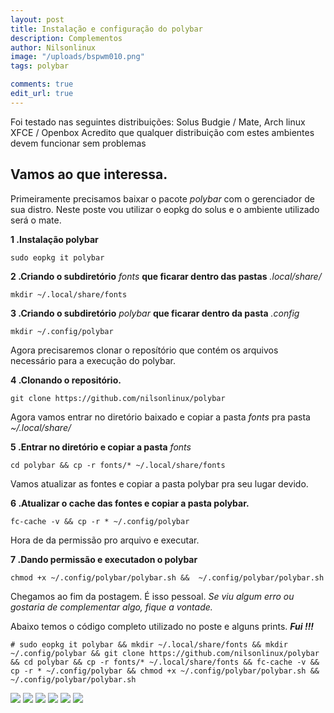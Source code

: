 ```yaml
---
layout: post
title: Instalação e configuração do polybar
description: Complementos
author: Nilsonlinux
image: "/uploads/bspwm010.png"
tags: polybar

comments: true
edit_url: true
---
```


Foi testado nas seguintes distribuições: Solus Budgie / Mate, Arch linux XFCE / Openbox
Acredito que qualquer distribuição com estes ambientes devem funcionar sem problemas


## Vamos ao que interessa.

Primeiramente precisamos baixar o pacote *polybar* com o gerenciador de sua distro. Neste poste vou utilizar o eopkg do solus e o ambiente utilizado será o mate.

**1 .Instalação polybar**
```
sudo eopkg it polybar
```
**2 .Criando o subdiretório** *fonts* **que ficarar dentro das pastas** *.local/share/*
```
mkdir ~/.local/share/fonts
```
**3 .Criando o subdiretório** *polybar* **que ficarar dentro da pasta** *.config*
```
mkdir ~/.config/polybar
```
Agora precisaremos clonar o reposítório que contém os arquivos necessário para a execução do polybar.

**4 .Clonando o repositório.**
```
git clone https://github.com/nilsonlinux/polybar
```
Agora vamos entrar no diretório baixado e copiar a pasta *fonts* pra pasta *~/.local/share/*

**5 .Entrar no diretório e copiar a pasta** *fonts*
```
cd polybar && cp -r fonts/* ~/.local/share/fonts
```
Vamos atualizar as fontes e copiar a pasta polybar pra seu lugar devido.

**6 .Atualizar o cache das fontes e copiar a pasta polybar.**
```
fc-cache -v && cp -r * ~/.config/polybar
```
Hora de da permissão pro arquivo e executar.

**7 .Dando permissão e executadon o polybar**
```
chmod +x ~/.config/polybar/polybar.sh &&  ~/.config/polybar/polybar.sh
```
Chegamos ao fim da postagem. É isso pessoal.
*Se viu algum erro ou gostaria de complementar algo, fique a vontade.*

Abaixo temos o código completo utilizado no poste e alguns prints.  ***Fui !!!***
```
# sudo eopkg it polybar && mkdir ~/.local/share/fonts && mkdir ~/.config/polybar && git clone https://github.com/nilsonlinux/polybar && cd polybar && cp -r fonts/* ~/.local/share/fonts && fc-cache -v && cp -r * ~/.config/polybar && chmod +x ~/.config/polybar/polybar.sh &&  ~/.config/polybar/polybar.sh
```

![](https://i.ibb.co/G7fQWKh/Captura-de-tela-em-2020-04-21-11-00-43.png)
![](https://i.ibb.co/VDqd4GB/Captura-de-tela-em-2020-04-21-11-00-39.png)
![](https://i.ibb.co/TM7n4Pn/Captura-de-tela-em-2020-04-21-11-00-33.png)
![](https://i.ibb.co/VCsv6sh/Captura-de-tela-em-2020-04-21-11-00-18.png)
![](https://i.ibb.co/WBdj562/Captura-de-tela-em-2020-04-21-10-37-15.png)
![](https://i.ibb.co/Qcj2PPH/Captura-de-tela-em-2020-04-21-10-36-36.png)
